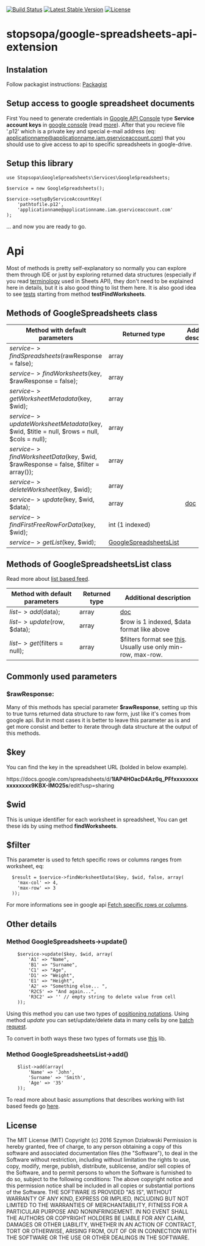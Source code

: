 [![Build Status](https://travis-ci.org/stopsopa/google-spreadsheets-api-extension.svg?branch=master)](https://travis-ci.org/stopsopa/google-spreadsheets-api-extension)
[![Latest Stable Version](https://poser.pugx.org/stopsopa/google-spreadsheets-api-extension/v/stable)](https://packagist.org/packages/stopsopa/google-spreadsheets-api-extension)
[![License](https://poser.pugx.org/stopsopa/google-spreadsheets-api-extension/license)](https://packagist.org/packages/stopsopa/google-spreadsheets-api-extension)


# stopsopa/google-spreadsheets-api-extension

## Instalation

Follow packagist instructions: [Packagist](https://packagist.org/packages/stopsopa/google-spreadsheets-api-extension
)

## Setup access to google spreadsheet documents

First You need to generate credentials in [Google API Console](https://console.developers.google.com) type **Service account keys** in [google console](https://console.developers.google.com) (read [more](https://support.google.com/cloud/answer/6158849?hl=en#serviceaccounts)). After that you recieve file '.p12' which is a private key and special e-mail address (eq: applicationname@applicationname.iam.gserviceaccount.com) that you should use to give access to api to specific spreadsheets in google-drive.

## Setup this library

```
use Stopsopa\GoogleSpreadsheets\Services\GoogleSpreadsheets;

$service = new GoogleSpreadsheets();

$service->setupByServiceAccountKey(
    'pathtofile.p12', 
    'applicationname@applicationname.iam.gserviceaccount.com'
);
```

... and now you are ready to go.

# Api 

Most of methods is pretty self-explanatory so normally you can explore them through IDE or just by exploring returned data structures (especially if you read [terminology](https://developers.google.com/google-apps/spreadsheets/#terminology_used_in_this_guide) used in Sheets API), they don't need to be explained here in details, but it is also good thing to list them here. It is also good idea to see [tests](https://github.com/stopsopa/google-spreadsheets-api-extension/blob/master/Tests/GoogleSpreadsheetsTest.php) starting from method **testFindWorksheets**.


## Methods of GoogleSpreadsheets class

Method with default parameters | Returned type | Additional description
------------------------------ | ------------- | ----------------------
$service->findSpreadsheets($rawResponse = false); | array | 
$service->findWorksheets($key, $rawResponse = false); | array | 
$service->getWorksheetMetadata($key, $wid); | array |  
$service->updateWorksheetMetadata($key, $wid, $title = null, $rows = null, $cols = null); | array | 
$service->findWorksheetData($key, $wid, $rawResponse = false, $filter = array()); | array | 
$service->deleteWorksheet($key, $wid); | array | 
$service->update($key, $wid, $data); | array | [doc](https://github.com/stopsopa/google-spreadsheets-api-extension#method-googlespreadsheets-update)
$service->findFirstFreeRowForData($key, $wid); | int (1 indexed) | 
$service->getList($key, $wid); |  [GoogleSpreadsheetsList](https://github.com/stopsopa/google-spreadsheets-api-extension/blob/master/Services/GoogleSpreadsheetsList.php) | 

## Methods of GoogleSpreadsheetsList class

Read more about [list based feed](https://developers.google.com/google-apps/spreadsheets/data#work_with_list-based_feeds).

Method with default parameters | Returned type | Additional description
------------------------------ | ------------- | -----------------------
$list->add($data); | array | [doc](https://github.com/stopsopa/google-spreadsheets-api-extension/blob/master/README.md#method-googlespreadsheetslist-add)
$list->update($row, $data); | array | $row is 1 indexed, $data format like above
$list->get($filters = null); | array | $filters format see [this](https://github.com/stopsopa/google-spreadsheets-api-extension#filter). <br />Usually use only min-row, max-row.


## Commonly used parameters

### $rawResponse:

Many of this methods has special parameter **$rawResponse**, setting up this to true turns returned data structure to raw form, just like it's comes from google api. But in most cases it is better to leave this parameter as is and get more consist and better to iterate through data structure at the output of this methods. 

## $key

You can find the key in the spreadsheet URL (bolded in below example).

https<b></b>://docs.google.com/spreadsheets/d/**1IAP4HOacD4Az6q_PFfxxxxxxxxxxxxxxxx9KBX-IMO25s**/edit?usp=sharing

## $wid

This is unique identifier for each worksheet in spreadsheet, You can get these ids by using method **findWorksheets**.

## $filter 

This parameter is used to fetch specific rows or columns ranges from worksheet, eq:

    
      $result = $service->findWorksheetData($key, $wid, false, array(
        'max-col' => 4,
        'max-row' => 3
      ));
      
For more informations see in google api [Fetch specific rows or columns](https://developers.google.com/google-apps/spreadsheets/data#fetch_specific_rows_or_columns).

## Other details

### Method GoogleSpreadsheets->update()

        $service->update($key, $wid, array(
            'A1' => "Name",
            'B1' => "Surname",
            'C1' => "Age",
            'D1' => "Weight",
            'E1' => "Height",
            'A2' => "Something else... ",
            'R2C5' => "And again...",
            'R3C2' => '' // empty string to delete value from cell
        ));
        
Using this method you can use two types of [positioning notations](https://developers.google.com/google-apps/spreadsheets/data#work_with_cell-based_feeds). Using method *update* you can set/update/delete data in many cells by one [batch request](https://developers.google.com/google-apps/spreadsheets/data#update_multiple_cells_with_a_batch_request).  

To convert in both ways these two types of formats use [this](https://github.com/stopsopa/google-spreadsheets-api-extension/blob/master/Utils/CellConverter.php) lib.

### Method GoogleSpreadsheetsList->add()

        $list->add(array(
            'Name' => 'John',
            'Surname' => 'Smith',
            'Age' => '35'
        ));
        
To read more about basic assumptions that describes working with list based feeds go [here](https://developers.google.com/google-apps/spreadsheets/data#work_with_list-based_feeds).

    
    


## License

The MIT License (MIT)
Copyright (c) 2016 Szymon Działowski
Permission is hereby granted, free of charge, to any person obtaining a copy of this software and associated documentation files (the "Software"), to deal in the Software without restriction, including without limitation the rights to use, copy, modify, merge, publish, distribute, sublicense, and/or sell copies of the Software, and to permit persons to whom the Software is furnished to do so, subject to the following conditions:
The above copyright notice and this permission notice shall be included in all copies or substantial portions of the Software.
THE SOFTWARE IS PROVIDED "AS IS", WITHOUT WARRANTY OF ANY KIND, EXPRESS OR IMPLIED, INCLUDING BUT NOT LIMITED TO THE WARRANTIES OF MERCHANTABILITY, FITNESS FOR A PARTICULAR PURPOSE AND NONINFRINGEMENT. IN NO EVENT SHALL THE AUTHORS OR COPYRIGHT HOLDERS BE LIABLE FOR ANY CLAIM, DAMAGES OR OTHER LIABILITY, WHETHER IN AN ACTION OF CONTRACT, TORT OR OTHERWISE, ARISING FROM, OUT OF OR IN CONNECTION WITH THE SOFTWARE OR THE USE OR OTHER DEALINGS IN THE SOFTWARE.













